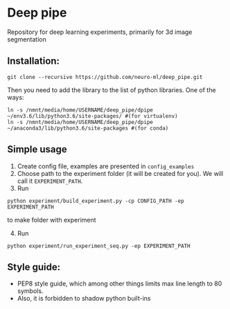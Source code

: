 # Deep pipe

Repository for deep learning experiments, primarily for 3d image segmentation


## Installation:
```
git clone --recursive https://github.com/neuro-ml/deep_pipe.git
```
Then you need to add the library to the list of python libraries. One of the ways:
```
ln -s /nmnt/media/home/USERNAME/deep_pipe/dpipe ~/env3.6/lib/python3.6/site-packages/ #(for virtualenv)
ln -s /nmnt/media/home/USERNAME/deep_pipe/dpipe ~/anaconda3/lib/python3.6/site-packages #(for conda)
```

## Simple usage

1. Create config file, examples are presented in `config_examples`
2. Choose path to the experiment folder (it will be created for you). We will call it `EXPERIMENT_PATH`.
3. Run 
```
python experiment/build_experiment.py -cp CONFIG_PATH -ep EXPERIMENT_PATH
```
to make folder with experiment

4. Run 
```
python experiment/run_experiment_seq.py -ep EXPERIMENT_PATH
```

## Style guide:
- PEP8 style guide, which among other things limits max line length to 80 symbols.
- Also, it is forbidden to shadow python built-ins
